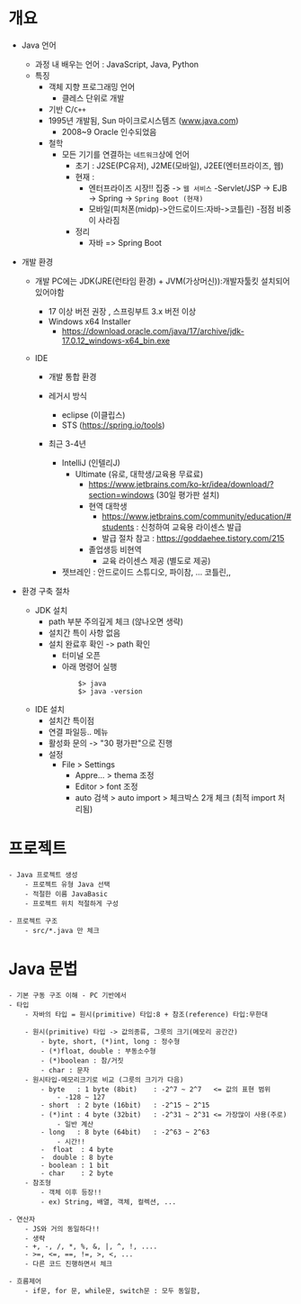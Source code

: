 # 개요
- Java 언어
    - 과정 내 배우는 언어 : JavaScript, Java, Python
    - 특징
        - 객체 지향 프로그래밍 언어
            - 클레스 단위로 개발
        - 기반 C/`C++`
        - 1995년 개발됨, Sun 마이크로시스템즈 (www.java.com)
            - 2008~9 Oracle 인수되었음
        - 철학
            - 모든 기기를 연결하는 `네트워크`상에 언어
                - 초기 : J2SE(PC유저), J2ME(모바일), J2EE(엔터프라이즈, 웹)
                - 현재 : 
                    - 엔터프라이즈 시장!! 집중 -> `웹 서비스`
                        -Servlet/JSP -> EJB -> Spring -> `Spring Boot (현재)`
                    - 모바일(피처폰(midp)->안드로이드:자바->코틀린)
                        -점점 비중이 사라짐
                - 정리
                    - 자바 => Spring Boot
- 개발 환경
    - 개발 PC에는 JDK(JRE(런타임 환경) + JVM(가상머신)):개발자툴킷 설치되어 있어야함
        - 17 이상 버전 권장 , 스프링부트 3.x 버전 이상
        - Windows x64 Installer
            - https://download.oracle.com/java/17/archive/jdk-17.0.12_windows-x64_bin.exe  

    - IDE
        - 개발 통합 환경
        - 레거시 방식 
            - eclipse (이클립스) 
            - STS (https://spring.io/tools)
            
        - 최근 3-4년  
            - IntelliJ (인텔리J)
                - Ultimate (유로, 대학생/교육용 무료료)
                    - https://www.jetbrains.com/ko-kr/idea/download/?section=windows (30일 평가판 설치)
                    - 현역 대학생
                        - https://www.jetbrains.com/community/education/#students : 신청하여 교육용 라이센스 발급
                        - 발급 절차 참고 : https://goddaehee.tistory.com/215
                    - 졸업생등 비현역
                        - 교육 라이센스 제공 (별도로 제공)
            - 젯브레인 : 안드로이드 스튜디오, 파이참, ... 코틀린,,  

- 환경 구축 절차
    - JDK 설치
        - path 부분 주의깊게 체크 (않나오면 생략)
        - 설치간 특이 사항 없음
        - 설치 완료후 확인 -> path 확인
            - 터미널 오픈
            - 아래 명령어 실행 
                ```
                    $> java
                    $> java -version
                ```
    - IDE 설치
        - 설치간 특이점
        - 연결 파일등.. 메뉴
        - 활성화 문의 -> "30 평가판"으로 진행
        - 설정 
            - File > Settings
                - Appre... > thema 조정
                - Editor > font 조정
                - auto 검색 > auto import > 체크박스 2개 체크 (최적 import 처리됨)

# 프로젝트
    - Java 프로젝트 생성
        - 프로젝트 유형 Java 선택
        - 적절한 이름 JavaBasic
        - 프로젝트 위치 적절하게 구성
    
    - 프로젝트 구조 
        - src/*.java 만 체크

# Java 문법
    - 기본 구동 구조 이해 - PC 기반에서
    - 타입
        - 자바의 타입 = 원시(primitive) 타입:8 + 참조(reference) 타입:무한대

        - 원시(primitive) 타입 -> 값의종류, 그릇의 크기(메모리 공간간)
            - byte, short, (*)int, long : 정수형
            - (*)float, double : 부동소수형
            - (*)boolean : 참/거짓
            - char : 문자
        - 원시타입-메모리크기로 비교 (그릇의 크기가 다음)
            - byte   : 1 byte (8bit)    : -2^7 ~ 2^7   <= 값의 표현 범위
                - -128 ~ 127
            - short  : 2 byte (16bit)   : -2^15 ~ 2^15
            - (*)int : 4 byte (32bit)   : -2^31 ~ 2^31 <= 가장많이 사용(주로)
                - 일반 계산
            - long   : 8 byte (64bit)   : -2^63 ~ 2^63
                - 시간!!            
            -  float  : 4 byte
            -  double : 8 byte
            - boolean : 1 bit
            - char    : 2 byte
        - 참조형
            - 객체 이후 등장!!
            - ex) String, 배열, 객체, 컬렉션, ...
    
    - 연산자
        - JS와 거의 동일하다!!
        - 생략
        - +, -, /, *, %, &, |, ^, !, ....
        - >=, <=, ==, !=, >, <, ...
        - 다른 코드 진행하면서 체크

    - 흐름제어
        - if문, for 문, while문, switch문 : 모두 동일함, 